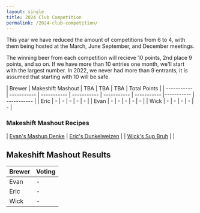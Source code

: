 ```yaml
---
layout: single
title: 2024 Club Competition
permalink: /2024-club-competition/
---
```


This year we have reduced the amount of competitions from 6 to 4, with them being hosted at the March, June September, and December meetings. 

The winning beer from each competition will recieve 10 points, 2nd place 9 points, and so on. If we have more than 10 entries one month, we'll start with the largest number. In 2022, we never had more than 9 entrants, it is assumed that starting with 10 will be safe. 

| Brewer | Makeshift Mashout | TBA | TBA | TBA | Total Points |
| ----------- | ----------- | ----------- | ----------- | ----------- | ----------- |----------- | ----------- |
| Eric | - | - | - | - | - |
| Evan | - | - | - | - | - |
| Wick |  - | - | - | - | - |


### Makeshift Mashout Recipes

| <a href="{% link _pages/2024-recipes/makeshift-mashout/evan.md %}">Evan's Mashup Denke</a> | <a href="{% link _pages/2024-recipes/makeshift-mashout/eric.md %}">Eric's Dunkelweizen</a> | 
| <a href="{% link _pages/2024-recipes/makeshift-mashout/wick.md %}">Wick's Sup Bruh</a> |       |

## Makeshift Mashout Results

| Brewer | Voting |
| ----------- | ----------- | 
| Evan | - | 
| Eric | - | 
| Wick |  - | 
